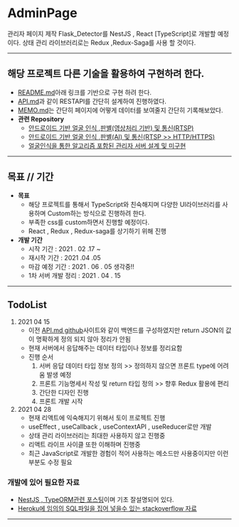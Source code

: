 # AdminPage
관리자 페이지 제작 Flask_Detector를 NestJS , React [TypeScript]로 개발할 예정이다. 상태 관리 라이브러리로는 Redux ,Redux-Saga를 사용 할 것이다.  

---

## 해당 프로젝트 다른 기술을 활용하여 구현하려 한다.
* <a href="https://github.com/Yumin-Kim/FlaskServer_FaceDetector">README.md</a>아래 링크를 기반으로 구현 하려 한다.
* <a href= "https://github.com/Yumin-Kim/FlaskServer_FaceDetector/blob/master/API.md">API.md</a>과 같이 RESTAPI를 간단히 설계하여 진행하였다.
* <a href="https://github.com/Yumin-Kim/FlaskServer_FaceDetector/blob/master/Memo.md">MEMO.md</a>는 간단히 페이지에 어떻게 데이터를 보여줄지 간단히 기록해보았다.
* **관련 Repository**
    * <a href="https://github.com/Yumin-Kim/OpenCV-Android-Face_recognition-">안드로이드 기반 얼굴 인식 ,판별(영상처리 기반) 및 통신(RTSP)</a>
    * <a href="https://github.com/Yumin-Kim/RTSP_Node.js_Server">안드로이드 기반 얼굴 인식 ,판별(AI) 및 통신(RTSP >> HTTP/HTTPS)</a>
    * <a href="https://github.com/Yumin-Kim/FlaskServer_FaceDetector">얼굴인식을 통한 알고리즘 포함된 관리자 서버 설계 및 미구현</a>
---

## 목표 // 기간

* **목표** 
    * 해당 프로젝트를 통해서 TypeScript와 친숙해지며 다양한 UI라이브러리를 사용하며 Custom하는 방식으로 진행하려 한다.
    * 부족한 css를 custom하면서 진행할 예정이다.
    * React , Redux , Redux-saga를 상기하기 위해 진행
* **개발 기간**
    * 시작 기간 : 2021 . 02 .17 ~
    * 재시작 기간 : 2021 .04 .05
    * 마감 예정 기간 : 2021 . 06 . 05 생각중!!
    * 1차 서버 개발 정리 : 2021 . 04 . 15 

---

## TodoList
1. 2021 04 15
    * 이전 <a href="https://github.com/Yumin-Kim/FlaskServer_FaceDetector/blob/master/API.md">API.md github</a>사이트와 같이 백엔드를 구성하였지만 return JSON의 값이 명확하게 정의 되지 않아 정리가 안됨
    * 현재 서버에서 응답해주는 데이터 타입이나 정보를 정리요함
    * 진행 순서
        1. 서버 응답 데이터 타입 정보 정의 >> 정의하지 않으면 프론트 type에 어려움 발생 예정
        2. 프론트 기능명세서 작성 및 return 타입 정의 >> 향후 Redux 활용에 편리
        3. 간단한 디자인 진행
        4. 프론트 개발 시작 
2. 2021 04 28
   * 현재 리액트에 익숙해지기 위해서 토이 프로젝트 진행
   * useEffect , useCallback , useContextAPI , useReducer로만 개발 
   * 상태 관리 라이브러리는 최대한 사용하지 않고 진행중
   * 리액트 라이프 사이클 또한 이해하며 진행중
   * 최근 JavaScript로 개발한 경험이 적어 사용하는 메소드만 사용중이지만 이런 부분도 수정 필요

### 개발에 있어 필요한 자료
* <a href="https://medium.com/crocusenergy/nestjs-typeorm-%EA%B8%B0%EB%B3%B8-crud-%EC%9E%91%EC%84%B1%ED%95%98%EA%B8%B0-69b9640dc826">NestJS , TypeORM관련 포스팅</a>이며 기초 잘설명되어 있다.
* <a href="https://stackoverflow.com/questions/48180282/how-to-populate-a-heroku-postgresql-database-with-a-sql-file">Heroku에 임의의 SQL파일을 집어 넣을수 있는 stackoverflow 자료</a>
---

